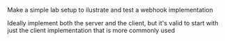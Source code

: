 Make a simple lab setup to ilustrate and test a webhook
implementation

Ideally implement both the server and the client, but it's
valid to start with just the client implementation that is 
more commonly used
